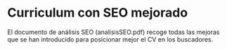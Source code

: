 # Curriculum con SEO mejorado


El documento de análisis SEO (analisisSEO.pdf) recoge todas las mejoras que se han introducido para posicionar mejor el CV en los buscadores.
